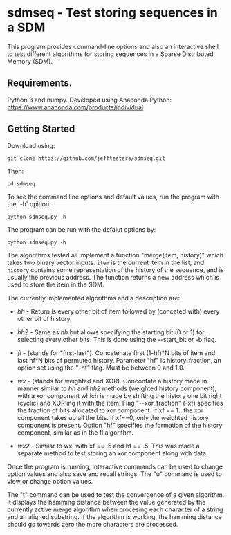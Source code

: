# sdmseq - Test storing sequences in a SDM

This program provides command-line options and also an interactive shell to test different
algorithms for storing sequences in a Sparse Distributed Memory (SDM).

## Requirements.

Python 3 and numpy.  Developed using Anaconda Python: https://www.anaconda.com/products/individual



## Getting Started

Download using:

```
git clone https://github.com/jeffteeters/sdmseq.git
```

Then:

```
cd sdmseq
```

To see the command line options and default values, run the program with the '-h' opition:

```
python sdmseq.py -h
```

The program can be run with the defalut options by:

```
python sdmseq.py -h
```

The algorithms tested all implement a function "merge(item, history)" which takes two binary vector
inputs: `item` is the current item in the list, and `history` contains some representation of the history
of the sequence, and is usually the previous address.  The function returns a new address which is used to
store the item in the SDM.

The currently implemented algorithms and a description are:

- *hh*  - Return is every other bit of item followed by (concated with) every other bit of history.

- *hh2* - Same as *hh* but allows specifying the starting bit (0 or 1) for selecting every other
  bits.  This is done using the --start_bit or -b flag.

- *fl* - (stands for "first-last").  Concatenate first (1-hf)\*N bits of item and last hf\*N bits of permuted history.
  Parameter "hf" is history_fraction, an option set using the "-hf" flag.  Must be between 0 and 1.0.

- *wx* - (stands for weighted and XOR).  Concontate a history made in manner similar to *hh* and *hh2* methods
  (weighted history component), with a xor component which is made by shifting the history one bit right
  (cyclic) and XOR'ing it with the item.   Flag "--xor_fraction" (-xf) specifies the fraction of bits allocated to
  xor component.  If xf == 1., the xor component takes up all the bits.  If xf==0, only the weighted history component
  is present.  Option "hf" specifies the formation of the history component, similar as in the fl algorithm.

- *wx2* - Similar to wx, with xf == .5 and hf == .5.  This was made a separate method to test storing an xor component
  along with data.


Once the program is running, interactive commands can be used to change option values and also save and recall strings.
The "u" command is used to view or change option values.

The "t" command can be used to test the convergence of a given algorithm.  It displays the hamming distance between
the value generated by the currently active merge algorithm when procesing each character of a string and an
aligned substring.  If the algorithm is working, the hamming distance should go towards zero the more characters
are processed.


